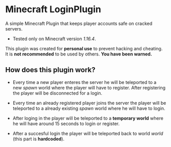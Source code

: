 # Minecraft LoginPlugin

A simple Minecraft Plugin that keeps player accounts safe on cracked servers.

- Tested only on Minecraft version *1.16.4*.

This plugin was created for **personal use** to prevent hacking and cheating. It is **not recommended** to be used by others. **You have been warned.**

## How does this plugin work?

- Every time a new player enteres the server he will be teleported to a new *spawn* world where the player will have to register. After registering the player will be disconnected for a login.

- Every time an already registered player joins the server the player will be teleported to a already existing *spawn* world where he will have to login.

- After loging in the player will be teleported to a **temporary world** where he will have around 15 seconds to login or register.

- After a succesful login the player will be teleported back to world *world* (this part is **hardcoded**). 


